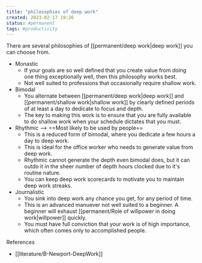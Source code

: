 ```yaml
---
title: "philosophies of deep work"
created: 2023-02-17 19:26
status: #permanent
tags: #productivity 
---
```


There are several philosophies of [[permanent/deep work|deep work]] you can choose from.

- Monastic
	- If your goals are so well defined that you create value from doing one thing exceptionally well, then this philosophy works best.
	- Not well suited to professions that occasionally require shallow work.
- Bimodal
	- You alternate between [[permanent/deep work|deep work]] and [[permanent/shallow work|shallow work]] by clearly defined periods of at least a day to dedicate to focus and depth.
	- The key to making this work is to ensure that you are fully available to do shallow work when your schedule dictates that you must.
- Rhythmic --> ==Most likely to be used by people==
	- This is a reduced form of bimodal, where you dedicate a few hours a day to deep work.
	- This is ideal for the office worker who needs to generate value from deep work.
	- Rhythmic cannot generate the depth even bimodal does, but it can outdo it in the sheer number of depth hours clocked due to it's routine nature.
	- You can keep deep work scorecards to motivate you to maintain deep work streaks.
- Journalistic
	- You sink into deep work any chance you get, for any period of time.
	- This is an advanced manuever not well suited to a beginner. A beginner will exhaust  [[permanent/Role of willpower in doing work|willpower]] quickly.
	- You must have full conviction that your work is of high importance, which often comes only to accomplished people.

References
- [[literature/B-Newport-DeepWork]]